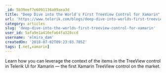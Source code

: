 ```yaml
---
_id: 5b39eef7e6091136a09aea3d
title: "Deep Dive into the World's First TreeView Control for Xamarin"
url: 'https://www.telerik.com/blogs/deep-dive-into-worlds-first-treeview-control-for-xamarin'
category: articles
slug: 'deep-dive-into-the-worlds-first-treeview-control-for-xamarin'
user_id: 5afa9e1a416efa64fa328ccd
username: 'elmira_dam'
createdOn: '2018-07-02T09:23:03.705Z'
tags: [.net,xamarin]
---
```


Learn how you can leverage the context of the items in the TreeView control in Telerik UI for Xamarin — the first Xamarin TreeView control on the market.
